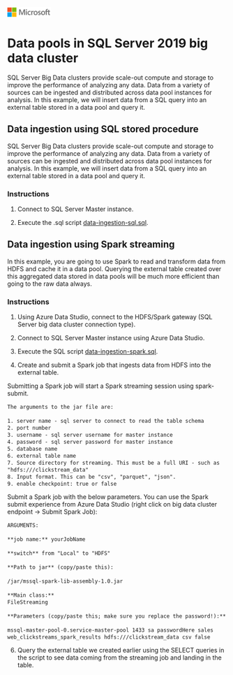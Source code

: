![](./media/solutions-microsoft-logo-small.png)
# Data pools in SQL Server 2019 big data cluster

SQL Server Big Data clusters provide scale-out compute and storage to improve the performance of analyzing any data. Data from a variety of sources can be ingested and distributed across data pool instances for analysis. In this example, we will insert data from a SQL query into an external table stored in a data pool and query it.

## Data ingestion using SQL stored procedure

SQL Server Big Data clusters provide scale-out compute and storage to improve the performance of analyzing any data. Data from a variety of sources can be ingested and distributed across data pool instances for analysis. In this example, we will insert data from a SQL query into an external table stored in a data pool and query it.

### Instructions

1. Connect to SQL Server Master instance.

1. Execute the .sql script [data-ingestion-sql.sql](data-ingestion-sql.sql).

## Data ingestion using Spark streaming

In this example, you are going to use Spark to read and transform data from HDFS and cache it in a data pool. Querying the external table created over this aggregated data stored in data pools will be much more efficient than going to the raw data always.  

### Instructions

1. Using Azure Data Studio, connect to the HDFS/Spark gateway (SQL Server big data cluster connection type).

1. Connect to SQL Server Master instance using Azure Data Studio.

1. Execute the SQL script [data-ingestion-spark.sql](data-ingestion-spark.sql).

1. Create and submit a Spark job that ingests data from HDFS into the external table.

Submitting a Spark job will start a Spark streaming session using spark-submit.
    
    The arguments to the jar file are:

    1. server name - sql server to connect to read the table schema
    2. port number 
    3. username - sql server username for master instance
    4. password - sql server password for master instance
    5. database name
    6. external table name
    7. Source directory for streaming. This must be a full URI - such as "hdfs:///clickstream_data"
    8. Input format. This can be "csv", "parquet", "json".
    9. enable checkpoint: true or false

  Submit a Spark job with the below parameters. You can use the Spark submit experience from Azure Data Studio (right click on big data cluster endpoint -> Submit Spark Job):

    ARGUMENTS:
    
    **job name:** yourJobName

    **switch** from "Local" to "HDFS"
    
    **Path to jar** (copy/paste this):

    /jar/mssql-spark-lib-assembly-1.0.jar

    **Main class:**
    FileStreaming

    **Parameters (copy/paste this; make sure you replace the password!):**
    
    mssql-master-pool-0.service-master-pool 1433 sa passwordHere sales web_clickstreams_spark_results hdfs:///clickstream_data csv false

6. Query the external table we created earlier using the SELECT queries in the script to see data coming from the streaming job and landing in the table.